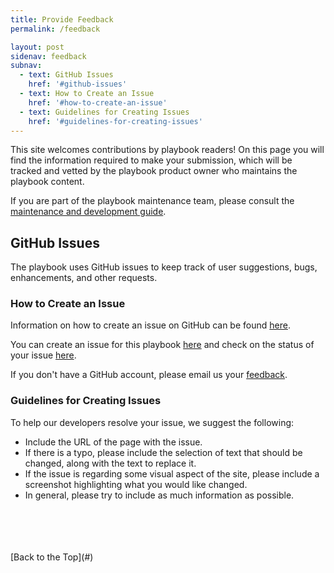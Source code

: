 ```yaml
---
title: Provide Feedback
permalink: /feedback

layout: post
sidenav: feedback
subnav:
  - text: GitHub Issues
    href: '#github-issues'
  - text: How to Create an Issue
    href: '#how-to-create-an-issue'
  - text: Guidelines for Creating Issues
    href: '#guidelines-for-creating-issues'
---
```

This site welcomes contributions by playbook readers! On this page you will find the information required to make your submission, which will be tracked and vetted by the playbook product owner who maintains the playbook content.

If you are part of the playbook maintenance team, please consult the [maintenance and development guide](/CITZ-IMB-playbook/maintenanceanddevelopment).

## GitHub Issues
The playbook uses GitHub issues to keep track of user suggestions, bugs, enhancements, and other requests.

### How to Create an Issue
Information on how to create an issue on GitHub can be found [here](https://help.github.com/en/github/managing-your-work-on-github/creating-an-issue). 

You can create an issue for this playbook [here](https://github.com/bcgov/CITZ-IMB-playbook/issues/new/) and check on the status of your issue [here](https://github.com/bcgov/CITZ-IMB-playbook/issues).

If you don't have a GitHub account, please email us your [feedback](mailto:robert.w.kobenter@gov.bc.ca).

### Guidelines for Creating Issues
To help our developers resolve your issue, we suggest the following:
- Include the URL of the page with the issue.
- If there is a typo, please include the selection of text that should be changed, along with the text to replace it.
- If the issue is regarding some visual aspect of the site, please include a screenshot highlighting what you would like changed.
- In general, please try to include as much information as possible.

<br>
<br>
<br>
<br>
[Back to the Top](#)


